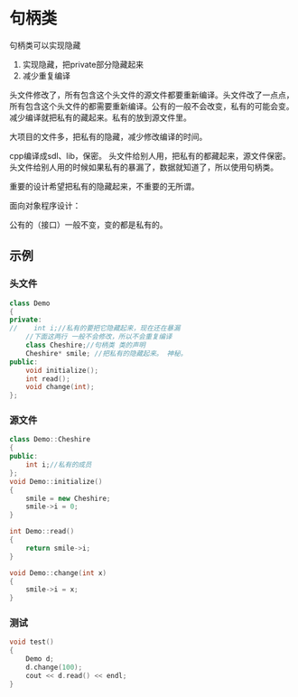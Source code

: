 # 句柄类

句柄类可以实现隐藏

1. 实现隐藏，把private部分隐藏起来
2. 减少重复编译

头文件修改了，所有包含这个头文件的源文件都要重新编译。头文件改了一点点，所有包含这个头文件的都需要重新编译。公有的一般不会改变，私有的可能会变。减少编译就把私有的藏起来。私有的放到源文件里。

大项目的文件多，把私有的隐藏，减少修改编译的时间。

cpp编译成sdl、lib，保密。
头文件给别人用，把私有的都藏起来，源文件保密。头文件给别人用的时候如果私有的暴漏了，数据就知道了，所以使用句柄类。

重要的设计希望把私有的隐藏起来，不重要的无所谓。

面向对象程序设计：

公有的（接口）一般不变，变的都是私有的。

## 示例

### 头文件

```c++
class Demo
{
private:
//    int i;//私有的要把它隐藏起来，现在还在暴漏
    //下面这两行 一般不会修改，所以不会重复编译
    class Cheshire;//句柄类 类的声明
    Cheshire* smile; //把私有的隐藏起来。 神秘。
public:
    void initialize();
    int read();
    void change(int);
};
```

### 源文件

```c++
class Demo::Cheshire
{
public:
    int i;//私有的成员
};
void Demo::initialize()
{
    smile = new Cheshire;
    smile->i = 0;
}

int Demo::read()
{
    return smile->i;
}

void Demo::change(int x)
{
    smile->i = x;
}
```

### 测试

```c++
void test()
{
    Demo d;
    d.change(100);
    cout << d.read() << endl;
}
```

